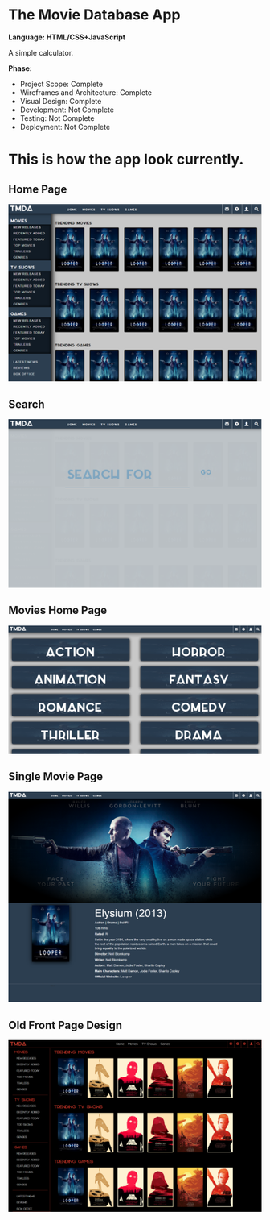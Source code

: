 # The Movie Database App

<strong>Language: HTML/CSS+JavaScript</strong>

A simple calculator.

**Phase:**
* Project Scope: Complete
* Wireframes and Architecture: Complete
* Visual Design: Complete
* Development: Not Complete
* Testing: Not Complete
* Deployment: Not Complete

# This is how the app look currently.

## Home Page
<img src="public/img/projectimg2.png">

## Search
<img src="public/img/projectimg3.png">

## Movies Home Page
<img src="public/img/projectimg4.png">

## Single Movie Page
<img src="public/img/projectimg5.png">

## Old Front Page Design
<img src="public/img/projectimg.png">